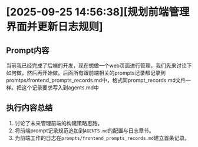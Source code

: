 # [2025-09-25 14:56:38][规划前端管理界面并更新日志规则]
## Prompt内容
当前我已经完成了后端的开发，现在想做一个web页面进行管理，我们先来讨论下如何做，然后再开始做。后面所有跟前端相关的prompts记录都记录到promtps/frontend_prompts_records.md中，格式同prompt_records.md文件一样。把这个记录要求写入到agents.md中
## 执行内容总结
1. 讨论了未来管理前端的构建策略思路。
2. 将前端prompt记录规范追加到`AGENTS.md`的配置与日志章节。
3. 为前端工作的日志在`prompts/frontend_prompts_records.md`建立首条记录。
